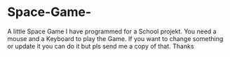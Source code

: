 # Space-Game-
A little Space Game I have programmed for a School projekt.
You need a mouse and a Keyboard to play the Game.
If you want to change something or update it you can do it but pls send
me a copy of that. 
Thanks
